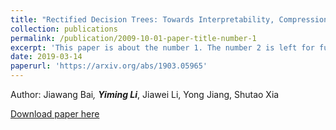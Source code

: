 ```yaml
---
title: "Rectified Decision Trees: Towards Interpretability, Compression and Empirical Soundness"
collection: publications
permalink: /publication/2009-10-01-paper-title-number-1
excerpt: 'This paper is about the number 1. The number 2 is left for future work.'
date: 2019-03-14
paperurl: 'https://arxiv.org/abs/1903.05965'
---
```


Author: Jiawang Bai<sup>*</sup>, **Yiming Li**<sup>*</sup>, Jiawei Li, Yong Jiang, Shutao Xia

[Download paper here](https://arxiv.org/abs/1903.05965)

